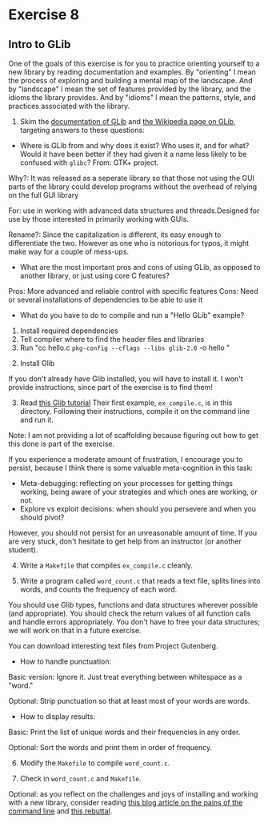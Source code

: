 # Exercise 8

## Intro to GLib

One of the goals of this exercise is for you to practice orienting
yourself to a new library by reading documentation and examples.  By
"orienting" I mean the process of exploring and building a mental map
of the landscape.  And by "landscape" I mean the set of features
provided by the library, and the idioms the library provides.  And by
"idioms" I mean the patterns, style, and practices associated with the
library.

1) Skim the [documentation of
GLib](https://developer.gnome.org/glib/stable/index.html) and [the
Wikipedia page on GLib](https://en.wikipedia.org/wiki/GLib), targeting
answers to these questions:

*  Where is GLib from and why does it exist?  Who uses it, and for
what?  Would it have been better if they had given it a name less
likely to be confused with `glibc`?
From: GTK+ project.

Why?: It was released as a seperate library so that those not using the GUI parts of the library could develop programs without the overhead of relying on the full GUI library

For: use in working with advanced data structures and threads.Designed for use by those interested in primarily working with GUIs.

Rename?: Since the capitalization is different, its easy enough to differentiate the two. However as one who is notorious for typos, it might make way for a couple of mess-ups.

*  What are the most important pros and cons of using GLib, as opposed
to another library, or just using core C features?

Pros: More advanced and reliable control with specific features
Cons: Need or several installations of dependencies to be able to use it

*  What do you have to do to compile and run a "Hello GLib" example?

1. Install required dependencies
2. Tell compiler where to find the header files and libraries
3. Run "cc hello.c `pkg-config --cflags --libs glib-2.0` -o hello "

2) Install Glib

If you don't already have Glib installed, you will have to install it.
I won't provide instructions, since part of the exercise is to find them!


3) Read [this Glib tutorial](http://www.ibm.com/developerworks/linux/tutorials/l-glib/)
Their first example, `ex_compile.c`, is in this directory.
Following their instructions, compile it on the command line and run it.

Note: I am not providing a lot of scaffolding because figuring out how to get
this done is part of the exercise.

If you experience a moderate amount of frustration, I encourage you to persist,
because I think there is some valuable meta-cognition in this task:

* Meta-debugging: reflecting on your processes for getting things working, being aware of your strategies and which ones are working, or not.
* Explore vs exploit decisions: when should you persevere and when you should pivot?

However, you should not persist for an unreasonable amount of time.  If you are very stuck,
don't hesitate to get help from an instructor (or another student).

4) Write a `Makefile` that compiles `ex_compile.c` cleanly.

5) Write a program called `word_count.c` that reads a text file,
splits lines into words, and counts the frequency of each word.

You should use Glib types, functions and data structures wherever
possible (and appropriate).  You should check the return values of all
function calls and handle errors appropriately.  You don't have to
free your data structures; we will work on that in a future exercise.

You can download interesting text files from Project Gutenberg.

*  How to handle punctuation:  

Basic version: Ignore it.  Just treat everything between whitespace as
a "word."

Optional: Strip punctuation so that at least most of your words are words.

* How to display results:

Basic: Print the list of unique words and their frequencies in any order.

Optional: Sort the words and print them in order of frequency.

6) Modify the `Makefile` to compile `word_count.c`.

7) Check in `word_count.c` and `Makefile`.

Optional: as you reflect on the challenges and joys of installing and working
with a new library, consider reading [this blog article on the pains of the command line](http://www.pgbovine.net/command-line-bullshittery.htm)
and [this rebuttal](https://medium.com/@eytanadar/on-the-value-of-command-line-bullshittery-94dc19ec8c61).
